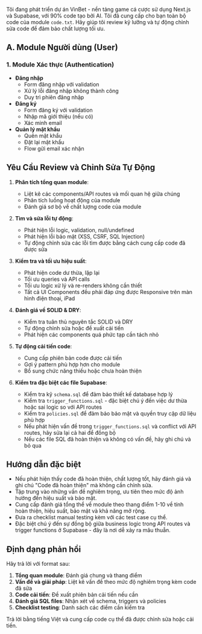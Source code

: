 Tôi đang phát triển dự án VinBet - nền tảng game cá cược sử dụng Next.js và Supabase, với 90% code tạo bởi AI. Tôi đã cung cấp cho bạn toàn bộ code của module `code.txt`. Hãy giúp tôi review kỹ lưỡng và tự động chỉnh sửa code để đảm bảo chất lượng tối ưu.

## A. Module Người dùng (User)

### 1. Module Xác thực (Authentication)
- **Đăng nhập**
  - Form đăng nhập với validation
  - Xử lý lỗi đăng nhập không thành công
  - Duy trì phiên đăng nhập
- **Đăng ký**
  - Form đăng ký với validation
  - Nhập mã giới thiệu (nếu có)
  - Xác minh email
- **Quản lý mật khẩu**
  - Quên mật khẩu
  - Đặt lại mật khẩu
  - Flow gửi email xác nhận

## Yêu Cầu Review và Chỉnh Sửa Tự Động

1. **Phân tích tổng quan module**:
   - Liệt kê các components/API routes và mối quan hệ giữa chúng
   - Phân tích luồng hoạt động của module
   - Đánh giá sơ bộ về chất lượng code của module

2. **Tìm và sửa lỗi tự động**:
   - Phát hiện lỗi logic, validation, null/undefined
   - Phát hiện lỗi bảo mật (XSS, CSRF, SQL Injection)
   - Tự động chỉnh sửa các lỗi tìm được bằng cách cung cấp code đã được sửa

3. **Kiểm tra và tối ưu hiệu suất**:
   - Phát hiện code dư thừa, lặp lại
   - Tối ưu queries và API calls
   - Tối ưu logic xử lý và re-renders không cần thiết
   - Tất cả UI Components đều phải đáp ứng được Responsive trên màn hình điện thoại, iPad

4. **Đánh giá về SOLID & DRY**:
   - Kiểm tra tuân thủ nguyên tắc SOLID và DRY
   - Tự động chỉnh sửa hoặc đề xuất cải tiến
   - Phát hiện các components quá phức tạp cần tách nhỏ

5. **Tự động cải tiến code**:
   - Cung cấp phiên bản code được cải tiến
   - Gợi ý pattern phù hợp hơn cho module
   - Bổ sung chức năng thiếu hoặc chưa hoàn thiện

6. **Kiểm tra đặc biệt các file Supabase**:
   - Kiểm tra kỹ `schema.sql` để đảm bảo thiết kế database hợp lý
   - Kiểm tra `trigger_functions.sql` - đặc biệt chú ý đến việc dư thừa hoặc sai logic so với API routes
   - Kiểm tra `policies.sql` để đảm bảo bảo mật và quyền truy cập dữ liệu phù hợp
   - Nếu phát hiện vấn đề trong `trigger_functions.sql` và conflict với API routes, hãy sửa lại cả hai để đồng bộ
   - Nếu các file SQL đã hoàn thiện và không có vấn đề, hãy ghi chú và bỏ qua

## Hướng dẫn đặc biệt

- Nếu phát hiện thấy code đã hoàn thiện, chất lượng tốt, hãy đánh giá và ghi chú "Code đã hoàn thiện" mà không cần chỉnh sửa.
- Tập trung vào những vấn đề nghiêm trọng, ưu tiên theo mức độ ảnh hưởng đến hiệu suất và bảo mật.
- Cung cấp đánh giá tổng thể về module theo thang điểm 1-10 về tính hoàn thiện, hiệu suất, bảo mật và khả năng mở rộng.
- Đưa ra checklist manual testing kèm với các test case cụ thể.
- Đặc biệt chú ý đến sự đồng bộ giữa business logic trong API routes và trigger functions ở Supabase - đây là nơi dễ xảy ra mâu thuẫn.

## Định dạng phản hồi

Hãy trả lời với format sau:
1. **Tổng quan module**: Đánh giá chung và thang điểm
2. **Vấn đề và giải pháp**: Liệt kê vấn đề theo mức độ nghiêm trọng kèm code đã sửa
3. **Code cải tiến**: Đề xuất phiên bản cải tiến nếu cần
4. **Đánh giá SQL files**: Nhận xét về schema, triggers và policies
5. **Checklist testing**: Danh sách các điểm cần kiểm tra

Trả lời bằng tiếng Việt và cung cấp code cụ thể đã được chỉnh sửa hoặc cải tiến.